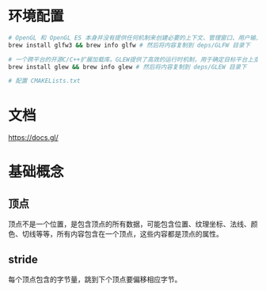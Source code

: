 # 环境配置

```sh
# OpenGL 和 OpenGL ES 本身并没有提供任何机制来创建必要的上下文、管理窗口、用户输入、定时等
brew install glfw3 && brew info glfw # 然后将内容复制到 deps/GLFW 目录下

# 一个跨平台的开源C/C++扩展加载库。GLEW提供了高效的运行时机制，用于确定目标平台上支持哪些OpenGL扩展
brew install glew && brew info glew # 然后将内容复制到 deps/GLEW 目录下

# 配置 CMAKELists.txt
```

# 文档

https://docs.gl/

# 基础概念

## 顶点

顶点不是一个位置，是包含顶点的所有数据，可能包含位置、纹理坐标、法线、颜色、切线等等，所有内容包含在一个顶点，这些内容都是顶点的属性。


## stride

每个顶点包含的字节量，跳到下个顶点要偏移相应字节。

